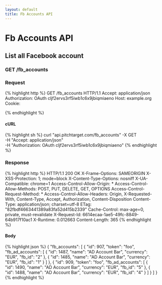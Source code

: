 ```yaml
---
layout: default
title: Fb Accounts API
---
```


# Fb Accounts API

## List all Facebook account

### GET /fb_accounts



### Request

{% highlight http %}
GET /fb_accounts HTTP/1.1
Accept: application/json
Authorization: OAuth cljf2ervs3rf5iwb1c6x9jbiqmiaeno
Host: example.org
Cookie: 

{% endhighlight %}


#### cURL

{% highlight sh %}
curl "api.pitchtarget.com/fb_accounts" -X GET \
	-H "Accept: application/json" \
	-H "Authorization: OAuth cljf2ervs3rf5iwb1c6x9jbiqmiaeno"
{% endhighlight %}

### Response

{% highlight http %}
HTTP/1.1 200 OK
X-Frame-Options: SAMEORIGIN
X-XSS-Protection: 1; mode=block
X-Content-Type-Options: nosniff
X-UA-Compatible: chrome=1
Access-Control-Allow-Origin: *
Access-Control-Allow-Methods: POST, PUT, DELETE, GET, OPTIONS
Access-Control-Request-Method: *
Access-Control-Allow-Headers: Origin, X-Requested-With, Content-Type, Accept, Authorization, Content-Disposition
Content-Type: application/json; charset=utf-8
ETag: "82fbdf4663441389a83fa52d415b2339"
Cache-Control: max-age=0, private, must-revalidate
X-Request-Id: 6614ecaa-1ae5-49fc-8849-64b917f10ac1
X-Runtime: 0.012663
Content-Length: 365
{% endhighlight %}

#### Body

{% highlight json %}
{
  "fb_accounts": [
    {
      "id": 907,
      "token": "foo",
      "fb_ad_accounts": [
        {
          "id": 1487,
          "name": "AD Account Bar",
          "currency": "EUR",
          "fb_id": "2"
        },
        {
          "id": 1485,
          "name": "AD Account Bar",
          "currency": "EUR",
          "fb_id": "1"
        }
      ]
    },
    {
      "id": 909,
      "token": "foo",
      "fb_ad_accounts": [
        {
          "id": 1490,
          "name": "AD Account Bar",
          "currency": "EUR",
          "fb_id": "5"
        },
        {
          "id": 1488,
          "name": "AD Account Bar",
          "currency": "EUR",
          "fb_id": "4"
        }
      ]
    }
  ]
}
{% endhighlight %}

